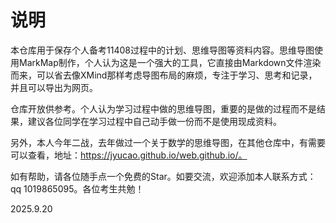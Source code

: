 # 说明
本仓库用于保存个人备考11408过程中的计划、思维导图等资料内容。思维导图使用MarkMap制作，个人认为这是一个强大的工具，它直接由Markdown文件渲染而来，可以省去像XMind那样考虑导图布局的麻烦，专注于学习、思考和记录，并且可以导出为网页。

仓库开放供参考。个人认为学习过程中做的思维导图，重要的是做的过程而不是结果，建议各位同学在学习过程中自己动手做一份而不是使用现成资料。

另外，本人今年二战，去年做过一个关于数学的思维导图，在其他仓库中，有需要可以查看，地址：https://jyucao.github.io/web.github.io/。

如有帮助，请各位随手点一个免费的Star。如要交流，欢迎添加本人联系方式：qq 1019865095。各位考生共勉！

2025.9.20

